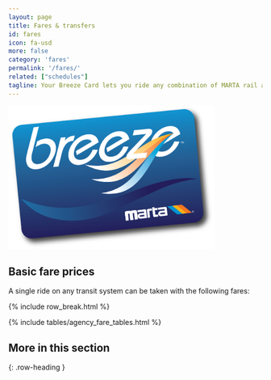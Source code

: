 ```yaml
---
layout: page
title: Fares & transfers
id: fares
icon: fa-usd
more: false
category: 'fares'
permalink: '/fares/'
related: ["schedules"]
tagline: Your Breeze Card lets you ride any combination of MARTA rail and local or express buses in the Atlanta region.
---
```


<img class="img-responsive center-block" style="max-height: 285px" src="/build/images/fares/breeze_shadow.png">

## Basic fare prices

A single ride on any transit system can be taken with the following fares:

{% include row_break.html %}

{% include tables/agency_fare_tables.html %}

## More in this section
{: .row-heading }